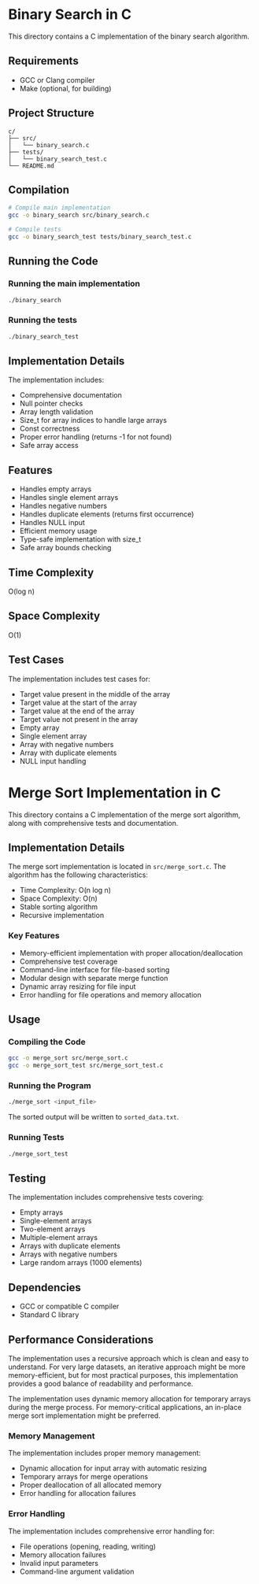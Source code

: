 # Binary Search in C

This directory contains a C implementation of the binary search algorithm.

## Requirements
- GCC or Clang compiler
- Make (optional, for building)

## Project Structure
```
c/
├── src/
│   └── binary_search.c
├── tests/
│   └── binary_search_test.c
└── README.md
```

## Compilation
```bash
# Compile main implementation
gcc -o binary_search src/binary_search.c

# Compile tests
gcc -o binary_search_test tests/binary_search_test.c
```

## Running the Code

### Running the main implementation
```bash
./binary_search
```

### Running the tests
```bash
./binary_search_test
```

## Implementation Details
The implementation includes:
- Comprehensive documentation
- Null pointer checks
- Array length validation
- Size_t for array indices to handle large arrays
- Const correctness
- Proper error handling (returns -1 for not found)
- Safe array access

## Features
- Handles empty arrays
- Handles single element arrays
- Handles negative numbers
- Handles duplicate elements (returns first occurrence)
- Handles NULL input
- Efficient memory usage
- Type-safe implementation with size_t
- Safe array bounds checking

## Time Complexity
O(log n)

## Space Complexity
O(1)

## Test Cases
The implementation includes test cases for:
- Target value present in the middle of the array
- Target value at the start of the array
- Target value at the end of the array
- Target value not present in the array
- Empty array
- Single element array
- Array with negative numbers
- Array with duplicate elements
- NULL input handling

# Merge Sort Implementation in C

This directory contains a C implementation of the merge sort algorithm, along with comprehensive tests and documentation.

## Implementation Details

The merge sort implementation is located in `src/merge_sort.c`. The algorithm has the following characteristics:

- Time Complexity: O(n log n)
- Space Complexity: O(n)
- Stable sorting algorithm
- Recursive implementation

### Key Features

- Memory-efficient implementation with proper allocation/deallocation
- Comprehensive test coverage
- Command-line interface for file-based sorting
- Modular design with separate merge function
- Dynamic array resizing for file input
- Error handling for file operations and memory allocation

## Usage

### Compiling the Code

```bash
gcc -o merge_sort src/merge_sort.c
gcc -o merge_sort_test src/merge_sort_test.c
```

### Running the Program

```bash
./merge_sort <input_file>
```

The sorted output will be written to `sorted_data.txt`.

### Running Tests

```bash
./merge_sort_test
```

## Testing

The implementation includes comprehensive tests covering:

- Empty arrays
- Single-element arrays
- Two-element arrays
- Multiple-element arrays
- Arrays with duplicate elements
- Arrays with negative numbers
- Large random arrays (1000 elements)

## Dependencies

- GCC or compatible C compiler
- Standard C library

## Performance Considerations

The implementation uses a recursive approach which is clean and easy to understand. For very large datasets, an iterative approach might be more memory-efficient, but for most practical purposes, this implementation provides a good balance of readability and performance.

The implementation uses dynamic memory allocation for temporary arrays during the merge process. For memory-critical applications, an in-place merge sort implementation might be preferred.

### Memory Management

The implementation includes proper memory management:
- Dynamic allocation for input array with automatic resizing
- Temporary arrays for merge operations
- Proper deallocation of all allocated memory
- Error handling for allocation failures

### Error Handling

The implementation includes comprehensive error handling for:
- File operations (opening, reading, writing)
- Memory allocation failures
- Invalid input parameters
- Command-line argument validation
